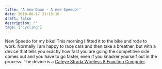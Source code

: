 ```yaml
---
title: 'A new Dawn - A new Speedo!'
date: 2010-06-17 21:18:10
draft: false
description: ""
tags: ['cycling']
---
```


New Speedo for my bike! This morning I fitted it to the bike and rode to work. Normally I am happy to race cars and then take a breather, but with a device that tells you exactly how fast you are going the competitive side comes out and you have to go faster, even if you knacker yourself out in the process. The device is a [Cateye Strada Wireless 8 Function Computer](http://www.evanscycles.com/products/cateye/strada-wireless-8-function-computer-ec008446?utm_source=froogle&utm_medium=froogle&utm_campaign=froogle "description from evans cycles").